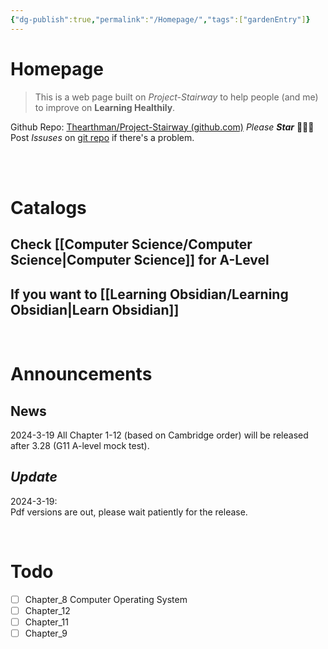 ```yaml
---
{"dg-publish":true,"permalink":"/Homepage/","tags":["gardenEntry"]}
---
```


# Homepage

>This is a web page built on *Project-Stairway* to help people (and me) to improve on **Learning Healthily**.  

Github Repo: [Thearthman/Project-Stairway (github.com)](https://github.com/Thearthman/Project-Stairway) *Please* ***Star*** 🥹🥹🥹  
Post *Issuses* on [git repo](https://github.com/Thearthman/Project-Stairway/issues) if there's a problem.

<br><br>

# Catalogs  
## Check [[Computer Science/Computer Science\|Computer Science]] for A-Level  
## If you want to [[Learning Obsidian/Learning Obsidian\|Learn Obsidian]]   

<br>

# Announcements  
## **News**  
2024-3-19
	All Chapter 1-12 (based on Cambridge order) will be released after 3.28 (G11 A-level mock test).

## *Update*  
2024-3-19:  
	Pdf versions are out, please wait patiently for the release. 

<br>

# Todo
- [ ] Chapter_8 Computer Operating System
- [ ] Chapter_12
- [ ] Chapter_11
- [ ] Chapter_9
